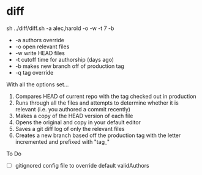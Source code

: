diff
====

sh ../diff/diff.sh -a alec,harold -o -w -t 7 -b


* -a authors override
* -o open relevant files
* -w write HEAD files
* -t cutoff time for authorship (days ago)
* -b makes new branch off of production tag
* -q tag override


With all the options set...
1. Compares HEAD of current repo with the tag checked out in production
2. Runs through all the files and attempts to determine whether it is relevant (i.e. you authored a commit recently)
3. Makes a copy of the HEAD version of each file
4. Opens the original and copy in your default editor
5. Saves a git diff log of only the relevant files
6. Creates a new branch based off the production tag with the letter incremented and prefixed with "tag_"


To Do
- [ ] gitignored config file to override default validAuthors
